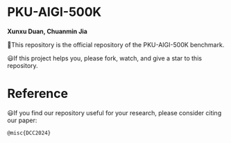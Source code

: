 # PKU-AIGI-500K
**Xunxu Duan, Chuanmin Jia**

:hammer:This repository is the official repository of the PKU-AIGI-500K benchmark.

:smiley:If this project helps you, please fork, watch, and give a star to this repository.


# Reference
:smiley:If you find our repository useful for your research, please consider citing our paper:

```
@misc{DCC2024}
```
